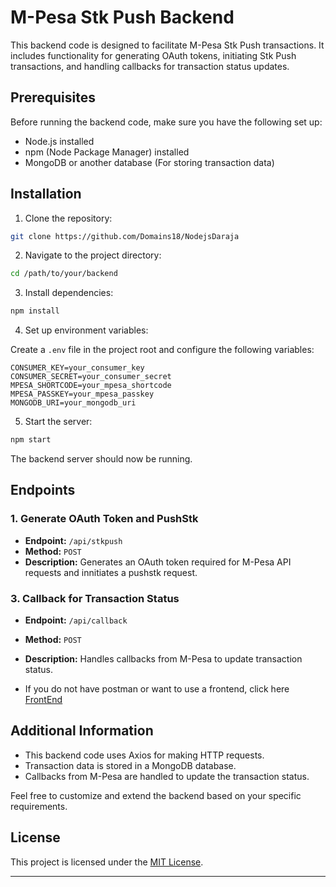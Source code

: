 

# M-Pesa Stk Push Backend

This backend code is designed to facilitate M-Pesa Stk Push transactions. It includes functionality for generating OAuth tokens, initiating Stk Push transactions, and handling callbacks for transaction status updates.

## Prerequisites

Before running the backend code, make sure you have the following set up:

- Node.js installed
- npm (Node Package Manager) installed
- MongoDB or another database (For storing transaction data)

## Installation

1. Clone the repository:

```bash {"id":"01HGZNS58XQD8Y1G1JR4N7Y0Y7"}
git clone https://github.com/Domains18/NodejsDaraja

```

2. Navigate to the project directory:

```bash {"id":"01HGZNS58XQD8Y1G1JR8AA3KWN"}
cd /path/to/your/backend

```

3. Install dependencies:

```bash {"id":"01HGZNS58YACW06V3H4C2001EH"}
npm install

```

4. Set up environment variables:

Create a `.env` file in the project root and configure the following variables:

```env {"id":"01HGZNS58YACW06V3H4FDT8KRM"}
CONSUMER_KEY=your_consumer_key
CONSUMER_SECRET=your_consumer_secret
MPESA_SHORTCODE=your_mpesa_shortcode
MPESA_PASSKEY=your_mpesa_passkey
MONGODB_URI=your_mongodb_uri

```

5. Start the server:

```bash {"id":"01HGZNS58YACW06V3H4GRT80Y9"}
npm start

```

The backend server should now be running.

## Endpoints

### 1. Generate OAuth Token and PushStk

- **Endpoint:** `/api/stkpush`
- **Method:** `POST`
- **Description:** Generates an OAuth token required for M-Pesa API requests and innitiates a pushstk request.

### 3. Callback for Transaction Status

- **Endpoint:** `/api/callback`
- **Method:** `POST`
- **Description:** Handles callbacks from M-Pesa to update transaction status.

- If you do not have postman or want to use a frontend, click here [FrontEnd]("https://github.com/Domains18/SafaricomDarajaFrontEnd.git") 

## Additional Information

- This backend code uses Axios for making HTTP requests.
- Transaction data is stored in a MongoDB database.
- Callbacks from M-Pesa are handled to update the transaction status.

Feel free to customize and extend the backend based on your specific requirements.

## License

This project is licensed under the [MIT License](LICENSE).

---

